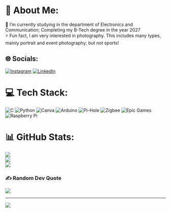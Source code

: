 # 💫 About Me:
🌱 I’m currently studying in the department of Electronics and Communication; Completing my B-Tech degree in the year 2027<br>⚡ Fun fact, I am very interested in photography. This includes many types, mainly portrait and event photography; but not sports!


## 🌐 Socials:
[![Instagram](https://img.shields.io/badge/Instagram-%23E4405F.svg?logo=Instagram&logoColor=white)](https://instagram.com/@kausthubh69) [![LinkedIn](https://img.shields.io/badge/LinkedIn-%230077B5.svg?logo=linkedin&logoColor=white)](https://www.linkedin.com/in/kausthubh-viswanath-9561a7206) 

# 💻 Tech Stack:
![C](https://img.shields.io/badge/c-%2300599C.svg?style=for-the-badge&logo=c&logoColor=white) ![Python](https://img.shields.io/badge/python-3670A0?style=for-the-badge&logo=python&logoColor=ffdd54) ![Canva](https://img.shields.io/badge/Canva-%2300C4CC.svg?style=for-the-badge&logo=Canva&logoColor=white) ![Arduino](https://img.shields.io/badge/-Arduino-00979D?style=for-the-badge&logo=Arduino&logoColor=white) ![Pi-Hole](https://img.shields.io/badge/pihole-%2396060C.svg?style=for-the-badge&logo=pi-hole&logoColor=white) ![Zigbee](https://img.shields.io/badge/zigbee-%23EB0443.svg?style=for-the-badge&logo=zigbee&logoColor=white) ![Epic Games](https://img.shields.io/badge/epicgames-%23313131.svg?style=for-the-badge&logo=epicgames&logoColor=white) ![Raspberry Pi](https://img.shields.io/badge/-Raspberry_Pi-C51A4A?style=for-the-badge&logo=Raspberry-Pi)
# 📊 GitHub Stats:
![](https://github-readme-stats.vercel.app/api?username=koko69420&theme=dark&hide_border=false&include_all_commits=false&count_private=false)<br/>
![](https://github-readme-streak-stats.herokuapp.com/?user=koko69420&theme=dark&hide_border=false)<br/>
![](https://github-readme-stats.vercel.app/api/top-langs/?username=koko69420&theme=dark&hide_border=false&include_all_commits=false&count_private=false&layout=compact)

### ✍️ Random Dev Quote
![](https://quotes-github-readme.vercel.app/api?type=horizontal&theme=radical)

---
[![](https://visitcount.itsvg.in/api?id=koko69420&icon=0&color=0)](https://visitcount.itsvg.in)

<!-- Proudly created with GPRM ( https://gprm.itsvg.in ) -->
